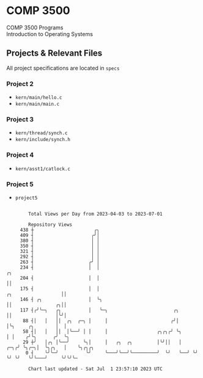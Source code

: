 # COMP 3500
COMP 3500 Programs  
Introduction to Operating Systems  
## Projects & Relevant Files
All project specifications are located in `specs`
### Project 2
- `kern/main/hello.c`
- `kern/main/main.c`
### Project 3
- `kern/thread/synch.c`
- `kern/include/synch.h`
### Project 4
- `kern/asst1/catlock.c`
### Project 5
- `project5`

```

        Total Views per Day from 2023-04-03 to 2023-07-01

        Repository Views
     438 ┼                      ╭╮
     409 ┤                     ╭╯│
     380 ┤                     │ │
     350 ┤                     │ │
     321 ┤                     │ │
     292 ┤                     │ │
     263 ┤                    ╭╯ │
     234 ┤                    │  │                                                        ╭╮
     204 ┤                    │  │                                                        ││
     175 ┤                    │  │                                    ╭╮                  ││
     146 ┤ ╭╮                 │  ╰╮                                   ││                ╭╮││
     117 ┤╭╯╰─╮   ╭╮          │   ╰─╮                        ╭╮       ││                │╰╯│
      88 ┤│   │   ││  ╭╮  ╭─╮ │     │                       ╭╯│       │╰╮     ╭╮        │  │
      58 ┤│   │   ││  │╰──╯ │ │     │                  ╭╮╭╮╭╯ ╰╮      │ │    ╭╯╰╮      ╭╯  ╰╮
      29 ┼╯   │╭╮ │╰──╯     ╰╮│     │   ╭╮  ╭╮         │╰╯││   │  ╭─╮╭╯ ╰╮╭─╮│  ╰╮╭╮   │    ╰╮╭╮╭╮
       0 ┤    ╰╯╰─╯          ╰╯     ╰───╯╰──╯╰─────────╯  ╰╯   ╰──╯ ╰╯   ╰╯ ╰╯   ╰╯╰───╯     ╰╯╰╯╰─

        Chart last updated - Sat Jul  1 23:57:10 2023 UTC
        
```
